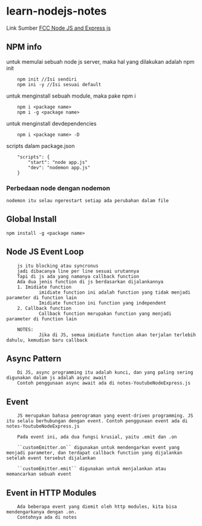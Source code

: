 # learn-nodejs-notes

Link Sumber [FCC Node JS and Express js](https://www.youtube.com/watch?v=Oe421EPjeBE&list=LL&index=8)

## NPM info

untuk memulai sebuah node js server, maka hal yang dilakukan adalah npm init

        npm init //Isi sendiri
        npm ini -y //Isi sesuai default

untuk menginstall sebuah module, maka pake npm i <package name>

        npm i <package name>
        npm i -g <package name>

untuk menginstall devdependencies

        npm i <package name> -D

scripts dalam package.json

        "scripts": {
            "start": "node app.js"
            "dev": "nodemon app.js"
        }

### Perbedaan node dengan nodemon

    nodemon itu selau ngerestart setiap ada perubahan dalam file

## Global Install

    npm install -g <package name>

## Node JS Event Loop

        js itu blocking atau syncronus
        jadi dibacanya line per line sesuai urutannya
        Tapi di js ada yang namanya callback function
        Ada dua jenis function di js berdasarkan dijalankannya
        1. Imidiate function
                imidiate function ini adalah function yang tidak menjadi parameter di function lain
                Imidiate function ini function yang independent
        2. Callback function
                Callback function merupakan function yang menjadi parameter di function lain

        NOTES:
                Jika di JS, semua imidiate function akan terjalan terlebih dahulu, kemudian baru callback

## Async Pattern

        Di JS, async programming itu adalah kunci, dan yang paling sering digunakan dalam js adalah async await
        Contoh penggunaan async await ada di notes-YoutubeNodeExpress.js

## Event

        JS merupakan bahasa pemrograman yang event-driven programming. JS itu selalu berhubungan dengan event. Contoh penggunaan event ada di notes-YoutubeNodeExpress.js

        Pada event ini, ada dua fungsi krusial, yaitu .emit dan .on

        ``customEmitter.on`` digunakan untuk mendengarkan event yang menjadi parameter, dan terdapat callback function yang dijalankan setelah event tersebut dijalankan

        ``customEmitter.emit`` digunakan untuk menjalankan atau memancarkan sebuah event

## Event in HTTP Modules

        Ada beberapa event yang diemit oleh http modules, kita bisa mendengarkanya dengan .on.
        Contohnya ada di notes


